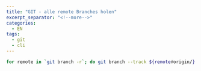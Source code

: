 ```yaml
---
title: "GIT - alle remote Branches holen"
excerpt_separator: "<!--more-->"
categories:
  - EN
tags:
  - git
  - cli
---
```


```bash
for remote in `git branch -r`; do git branch --track ${remote#origin/} $remote; done
```


